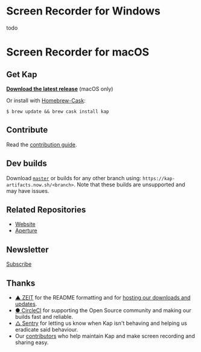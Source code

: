 # Screen Recorder for Windows

todo

# Screen Recorder for macOS

## Get Kap

**[Download the latest release](https://getkap.co/download)** (macOS only)

Or install with [Homebrew-Cask](https://caskroom.github.io):

```
$ brew update && brew cask install kap
```

## Contribute

Read the [contribution guide](contributing.md).

## Dev builds

Download [`master`](https://kap-artifacts.now.sh/master) or builds for any other branch using: `https://kap-artifacts.now.sh/<branch>`. Note that these builds are unsupported and may have issues.<br>

## Related Repositories

- [Website](https://github.com/wulkano/kap-website)
- [Aperture](https://github.com/wulkano/aperture)

## Newsletter

[Subscribe](http://eepurl.com/ch90_1)

## Thanks

- [▲ ZEIT](https://zeit.co/) for the README formatting and for [hosting our downloads and updates](https://zeit.co/now/).
- [● CircleCI](https://circleci.com/) for supporting the Open Source community and making our builds fast and reliable.
- [△ Sentry](https://sentry.io/) for letting us know when Kap isn't behaving and helping us eradicate said behaviour.
- Our [contributors](https://github.com/wulkano/kap/contributors) who help maintain Kap and make screen recording and sharing easy.
